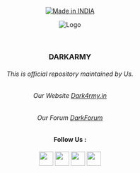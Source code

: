
  
  <p align=center>
  <a href="https://dark4rmy.in/"><img title="Made in INDIA" src="https://img.shields.io/badge/MADE%20IN-INDIA-SCRIPT?colorA=%23ff8100&colorB=%23017e40&colorC=%23ff0000&style=for-the-badge"></a>
  </p>
  
  <p align="center">
  <img src="https://github.com/D4RK-4RMY/DARKARMY/blob/main/darkarmylogo-removebg-preview%20(2).png" alt=" Logo" />
</p>

  <br>
  
  ### <p align="center"> DARKARMY <p align="center">
 
###### <p align="center">*This is official repository maintained by Us.*

###### <p align="center"> *Our Website [Dark4rmy.in](https://dark4rmy.in/)*
###### <p align="center"> *Our Forum [DarkForum](https://darkforum.in/)*

<!-- ###### <p align="center">We are DARKARMY <p align="center">-->

#### <p align="center"> Follow Us : <p align="center">
  
  <p align="center"> <a href="https://discord.gg/TSDyNZhy7b" target="_blank" rel="noreferrer"><img src="https://raw.githubusercontent.com/danielcranney/readme-generator/main/public/icons/socials/discord.svg" width="32" height="32" /></a> <a href="http://www.instagram.com/darkforms" target="_blank" rel="noreferrer"><img src="https://raw.githubusercontent.com/danielcranney/readme-generator/main/public/icons/socials/instagram.svg" width="32" height="32" /></a>  <a href="https://t.me/darkarmyofficial" target="_blank" rel="noreferrer"><img src="https://res.cloudinary.com/hritikfeaturepage/image/upload/v1675960041/telegram-svgrepo-com_fjb0lu.svg" width="32" height="32" /></a> <a href="https://www.twitter.com/_d4rk4rmy_" target="_blank" rel="noreferrer"><img src="https://raw.githubusercontent.com/danielcranney/readme-generator/main/public/icons/socials/twitter.svg" width="32" height="32" /></a> </p>
  
